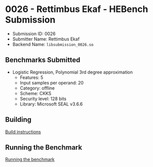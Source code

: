 # 0026 - Rettimbus Ekaf - HEBench Submission

- Submission ID: 0026
- Submitter Name: Rettimbus Ekaf
- Backend Name: `libsubmission_0026.so`

## Benchmarks Submitted

- Logistic Regression, Polynomial 3rd degree approximation
  - Features: 5
  - Input samples per operand: 20
  - Category: offline
  - Scheme: CKKS
  - Security level: 128 bits
  - Library: Microsoft SEAL v3.6.6

## Building

[Build instructions](docs/building.md)

## Running the Benchmark

[Running the benchmark](docs/running.md)

